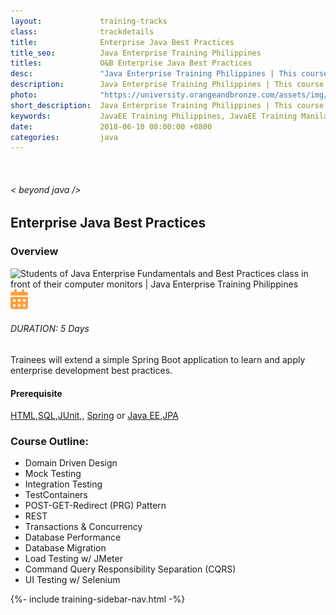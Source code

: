 ```yaml
---
layout:             training-tracks
class:              trackdetails
title:              Enterprise Java Best Practices
title_seo:          Java Enterprise Training Philippines
titles:             O&B Enterprise Java Best Practices
desc:               "Java Enterprise Training Philippines | This course provides a rigorous introduction to enterprise development, including solving common problems of persistence, concurrency, organizing business logic, and communication over the web."
description:        Java Enterprise Training Philippines | This course provides a rigorous introduction to enterprise development, including solving common problems of persistence, concurrency, organizing business logic, and communication over the web.
photo:              "https://university.orangeandbronze.com/assets/img/JavaEnterpriseFundamentalsAndBestPractices-FBLinkPostPhoto.png"
short_description:  Java Enterprise Training Philippines | This course provides a rigorous introduction to enterprise development, including solving common problems of persistence, concurrency, organizing business logic, and communication over the web.
keywords:           JavaEE Training Philippines, JavaEE Training Manila, JavaEE Training Makati, Servlets Training Philippines,
date:               2018-06-10 08:00:00 +0800
categories:         java
---
```

<div class="section-content">
    <div class="container-fluid auto-1110">
        <div class="row">
            <div class="col">
                <div class="panel-content">
                    <div class="title-section">
                        <img src="{{ "assets/img/title-software.png" | relative_url }}" alt="">
                        <div class="title">
                            <h6>
                                < beyond java />
                            </h6>
                            <h2>Enterprise Java Best Practices</h2>
                        </div>
                    </div>
                    <div class="row" data-sticky-container>
                        <div class="track-panel">
                            <div class="track-content">
                                <section id="overview">
                                    <h3>Overview</h3>
                                    <img class="mb30 img-fluid" src="{{ "assets/img/JavaEnterpriseFundamentalsAndBestPractices-cover.png" | relative_url }}" alt="Students of Java Enterprise Fundamentals and Best Practices class in front of their computer monitors | Java Enterprise Training Philippines">
                                    <div class="track-details">
                                        <div class="details mr40">
                                            <img src="/assets/img/ico-calendar.svg" alt="">
                                            <h6>DURATION: 5 Days</h6>
                                        </div>
                                    </div>
                                    <p>
                                        Trainees will extend a simple Spring Boot application to learn and apply enterprise development best practices.
                                    </p>
                                    <h4>
                                        Prerequisite
                                    </h4>
                                    <p><a href="/other_courses/html-css/" target="_blank">HTML</a>,<a href="/other_courses/sql/" target="_blank">SQL</a>,<a href="/other_courses/junit/" target="_blank">JUnit,</a>, <a href="/java-framework/core-spring/" target="_blank">Spring</a> or <a href="/java/agile-engineering/" target="_blank">Java EE</a>,<a href="/java-framework/spring-jpa-hibernate/" target="_blank">JPA</a> </p>
                                </section>
                                <section id="topic-outline">
                                    <h3>
                                        Course Outline:
                                    </h3>
                                    <ul class="course-outline">
                                    <li>Domain Driven Design</li>
                                    <li>Mock Testing</li>
                                    <li>Integration Testing</li>
                                    <li>TestContainers</li>
                                    <li>POST-GET-Redirect (PRG) Pattern</li>
                                    <li>REST</li>
                                    <li>Transactions & Concurrency</li>
                                    <li>Database Performance </li>
                                    <li>Database Migration</li>
                                    <li>Load Testing w/ JMeter</li>
                                    <li>Command Query Responsibility Separation (CQRS)</li>
                                    <li>UI Testing w/ Selenium</li>
                                    </ul>
                                </section>
                                <!-- <section id="faq">
                                    <h3>Frequently Asked Questions</h3>
                                    <div class="faq-list" id="accordion">
                                        <a class="faq-card">
                                            <div class="faq-header collapsed" id="heading-1" data-toggle="collapse" data-target="#collapse-1" aria-expanded="true" aria-controls="collapse-1">
                                                <h4 class="title">
                                                    What are the prerequisites needed before I take this training track?
                                                </h4>
                                                <img src="{{ "assets/img/ico-chevron-down.svg" | relative_url }}" alt="" class="ico">
                                            </div>
                                            <div id="collapse-1" class="collapse faq-body" aria-labelledby="heading-1" data-parent="#accordion">
                                                <div class="content">
                                                    <p>
                                                        None.
                                                    </p>
                                                </div>
                                            </div>
                                        </a>
                                        <a class="faq-card">
                                            <div class="faq-header collapsed" id="heading-2" data-toggle="collapse" aria-expanded="false" data-target="#collapse-2" aria-controls="collapse-2">
                                                <h4 class="title">
                                                    What skills should I expect to possess at the end of the course?
                                                </h4>
                                                <img src="{{ "assets/img/ico-chevron-down.svg" | relative_url }}" alt="" class="ico">
                                            </div>
                                            <div id="collapse-2" class="collapse faq-body" aria-labelledby="heading-2" data-parent="#accordion">
                                                <div class="content">
                                                    <p>
                                                       Learn basic installation and creating creating databases and collections.
                                                    </p>
                                                </div>
                                            </div>
                                        </a>
                                    </div>
                                </section> -->
                            </div>
                            {%- include training-sidebar-nav.html -%}
                        </div>
                    </div>
                </div>
            </div>
        </div>
    </div>
</div>